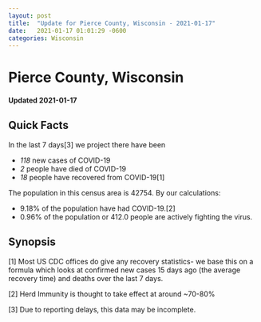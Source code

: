 ```yaml
---
layout: post
title:  "Update for Pierce County, Wisconsin - 2021-01-17"
date:   2021-01-17 01:01:29 -0600
categories: Wisconsin
---
```


# Pierce County, Wisconsin
#### Updated 2021-01-17

## Quick Facts

In the last 7 days[3] we project there have been
- *118* new cases of COVID-19
- *2* people have died of COVID-19
- *18* people have recovered from COVID-19[1]

The population in this census area is 42754. By our calculations:
- 9.18% of the population have had COVID-19.[2]
- 0.96% of the population or 412.0 people are actively fighting the virus.

## Synopsis




[1] Most US CDC offices do give any recovery statistics- we base this on a formula which looks at confirmed new cases
15 days ago (the average recovery time) and deaths over the last 7 days.

[2] Herd Immunity is thought to take effect at around ~70-80%

[3] Due to reporting delays, this data may be incomplete.
 
    